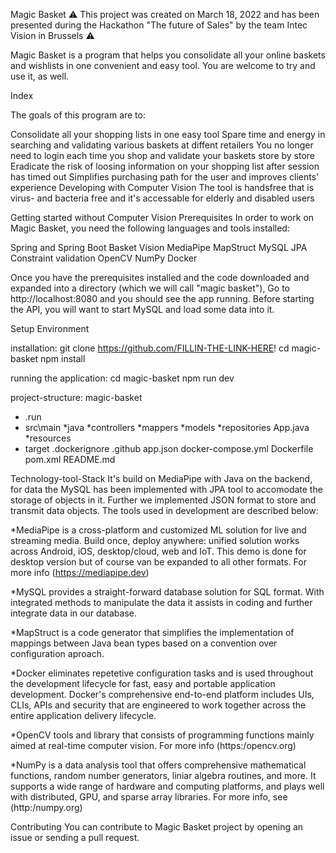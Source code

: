 Magic Basket
⚠️ This project was created on March 18, 2022 and has been presented during the Hackathon "The future of Sales" by the team Intec Vision in Brussels ⚠️

Magic Basket is a program that helps you consolidate all your online baskets and wishlists in one convenient and easy tool. You are welcome to try and use it, as well.

Index

The goals of this program are to:

Consolidate all your shopping lists in one easy tool
Spare time and energy in searching and validating various baskets at diffent retailers
You no longer need to login each time you shop and validate your baskets store by store
Eradicate the risk of loosing information on your shopping list after session has timed out
Simplifies purchasing path for the user and improves clients' experience
Developing with Computer Vision
The tool is handsfree that is virus- and bacteria free and it's accessable for elderly and disabled users

Getting started without Computer Vision
Prerequisites
In order to work on Magic Basket, you need the following languages and tools installed:

Spring and Spring Boot
Basket Vision
MediaPipe
MapStruct
MySQL
JPA
Constraint validation
OpenCV
NumPy
Docker

Once you have the prerequisites installed and the code downloaded and expanded into a directory (which we will call "magic basket"),
Go to http://localhost:8080 and you should see the app running.
Before starting the API, you will want to start MySQL and load some data into it.

Setup Environment

installation:
git clone https://github.com/FILLIN-THE-LINK-HERE!
cd magic-basket
npm install

running the application:
cd magic-basket
npm run dev

project-structure:
magic-basket

* .run
* src\main
  *java
  *controllers
  *mappers
  *models
  *repositories
  App.java
  *resources
* target
  .dockerignore
  .github
  app.json
  docker-compose.yml
  Dockerfile
  pom.xml
  README.md


Technology-tool-Stack
It's build on MediaPipe with Java on the backend, for data the MySQL has been implemented with JPA tool to accomodate the storage of objects in it. Further we implemented JSON format to store and transmit data objects.
The tools used in development are described below:

*MediaPipe is a cross-platform and customized ML solution for live and streaming media. Build once, deploy anywhere: unified solution works across Android, iOS, desktop/cloud, web and IoT.
This demo is done for desktop version but of course van be expanded to all other formats. For more info (https://mediapipe.dev)

*MySQL provides a straight-forward database solution for SQL format. With integrated methods to manipulate the data it assists in coding and further integrate data in our database.

*MapStruct is a code generator that simplifies the implementation of mappings between Java bean types based on a convention over configuration aproach.

*Docker eliminates repetetive configuration tasks and is used throughout the development lifecycle for fast, easy and portable application development. Docker's comprehensive end-to-end platform includes UIs, CLIs, APIs and security that are engineered to work together across the entire application delivery lifecycle.

*OpenCV tools and library that consists of programming functions mainly aimed at real-time computer vision. For more info (https:/opencv.org)

*NumPy is a data analysis tool that offers comprehensive mathematical functions, random number generators, liniar algebra routines, and more. It supports a wide range of hardware and computing platforms, and plays well with distributed, GPU, and sparse array libraries. For more info, see (http:/numpy.org)





Contributing
You can contribute to Magic Basket project by opening an issue or sending a pull request. 